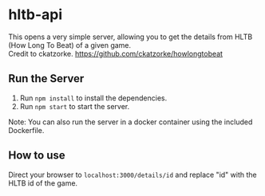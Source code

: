 # hltb-api

This opens a very simple server, allowing you to get the details from HLTB (How Long To Beat) of a given game.  
Credit to ckatzorke. https://github.com/ckatzorke/howlongtobeat

## Run the Server

1. Run `npm install` to install the dependencies.
2. Run `npm start` to start the server.

Note: You can also run the server in a docker container using the included Dockerfile.

## How to use

Direct your browser to `localhost:3000/details/id` and replace "id" with the HLTB id of the game.
